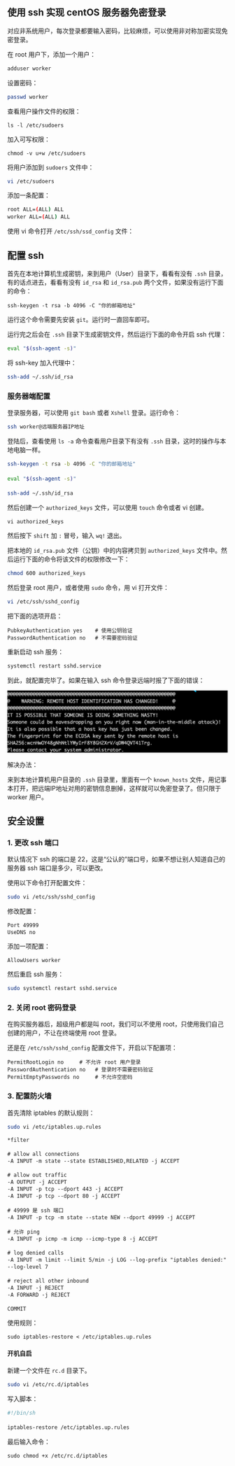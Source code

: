 ## 使用 ssh 实现 centOS 服务器免密登录

对应非系统用户，每次登录都要输入密码，比较麻烦，可以使用非对称加密实现免密登录。  

在 root 用户下，添加一个用户：  

```bash
adduser worker
```

设置密码：

```bash
passwd worker
```

查看用户操作文件的权限：

```shell
ls -l /etc/sudoers
```

加入可写权限：  

```shell
chmod -v u+w /etc/sudoers
```

将用户添加到 `sudoers` 文件中：

```bash
vi /etc/sudoers
```

添加一条配置：  

```bash
root ALL=(ALL) ALL
worker ALL=(ALL) ALL
```

使用 vi 命令打开 `/etc/ssh/ssd_config` 文件：

## 配置 ssh

首先在本地计算机生成密钥，来到用户（User）目录下，看看有没有 `.ssh` 目录，有的话点进去，看看有没有 `id_rsa` 和 `id_rsa.pub` 两个文件，如果没有运行下面的命令：  

```shell
ssh-keygen -t rsa -b 4096 -C "你的邮箱地址"
```

运行这个命令需要先安装 `git`。运行时一直回车即可。  

运行完之后会在 `.ssh` 目录下生成密钥文件，然后运行下面的命令开启 ssh 代理：

```bash
eval "$(ssh-agent -s)"
```

将 ssh-key 加入代理中：

```bash
ssh-add ~/.ssh/id_rsa
```

### 服务器端配置

登录服务器，可以使用 `git bash` 或者 `Xshell` 登录。运行命令：

```bash
ssh worker@远端服务器IP地址
```

登陆后，查看使用 `ls -a` 命令查看用户目录下有没有 `.ssh` 目录，这时的操作与本地电脑一样。 

```bash
ssh-keygen -t rsa -b 4096 -C "你的邮箱地址"

eval "$(ssh-agent -s)"

ssh-add ~/.ssh/id_rsa
```

然后创建一个 `authorized_keys` 文件，可以使用 `touch` 命令或者 vi 创建。  

```
vi authorized_keys
```

然后按下 `shift` 加 `:` 冒号，输入 `wq!` 退出。  

把本地的 `id_rsa.pub` 文件（公钥）中的内容拷贝到 `authorized_keys` 文件中。然后运行下面的命令将该文件的权限修改一下：  

```bash
chmod 600 authorized_keys
```

然后登录 root 用户，或者使用 `sudo` 命令，用 vi 打开文件：

```bash
vi /etc/ssh/sshd_config
```

把下面的选项开启：

```
PubkeyAuthentication yes    # 使用公钥验证
PasswordAuthentication no   # 不需要密码验证
```

重新启动 ssh 服务：

```bash
systemctl restart sshd.service
```

到此，就配置完毕了。如果在输入 ssh 命令登录远端时报了下面的错误：  

![报错](img/sshd-error.png)  

解决办法：  

来到本地计算机用户目录的 `.ssh` 目录里，里面有一个 `known_hosts` 文件，用记事本打开，把远端IP地址对用的密钥信息删掉，这样就可以免密登录了。但只限于 worker 用户。  

## 安全设置

### 1. 更改 ssh 端口

默认情况下 ssh 的端口是 22，这是“公认的”端口号，如果不想让别人知道自己的服务器 ssh 端口是多少，可以更改。  

使用以下命令打开配置文件：

```bash
sudo vi /etc/ssh/sshd_config
```

修改配置：  

```
Port 49999
UseDNS no
```

添加一项配置：  

```
AllowUsers worker
```

然后重启 ssh 服务：

```bash
sudo systemctl restart sshd.service
```

### 2. 关闭 root 密码登录

在购买服务器后，超级用户都是叫 root，我们可以不使用 root，只使用我们自己创建的用户，不让在终端使用 root 登录。  

还是在 `/etc/ssh/sshd_config` 配置文件下，开启以下配置项：  

```
PermitRootLogin no     # 不允许 root 用户登录
PasswordAuthentication no   # 登录时不需要密码验证
PermitEmptyPasswords no     # 不允许空密码
```

### 3. 配置防火墙

首先清除 iptables 的默认规则：  

```bash
sudo vi /etc/iptables.up.rules
```

```
*filter

# allow all connections
-A INPUT -m state --state ESTABLISHED,RELATED -j ACCEPT

# allow out traffic
-A OUTPUT -j ACCEPT
-A INPUT -p tcp --dport 443 -j ACCEPT
-A INPUT -p tcp --dport 80 -j ACCEPT

# 49999 是 ssh 端口
-A INPUT -p tcp -m state --state NEW --dport 49999 -j ACCEPT

# 允许 ping
-A INPUT -p icmp -m icmp --icmp-type 8 -j ACCEPT

# log denied calls
-A INPUT -m limit --limit 5/min -j LOG --log-prefix "iptables denied:" --log-level 7

# reject all other inbound
-A INPUT -j REJECT
-A FORWARD -j REJECT

COMMIT 
```

使用规则：

```
sudo iptables-restore < /etc/iptables.up.rules
```

#### 开机自启

新建一个文件在 `rc.d` 目录下。

```bash
sudo vi /etc/rc.d/iptables
```

写入脚本：  

```bash
#!/bin/sh

iptables-restore /etc/iptables.up.rules
```

最后输入命令：

```shell
sudo chmod +x /etc/rc.d/iptables
```


